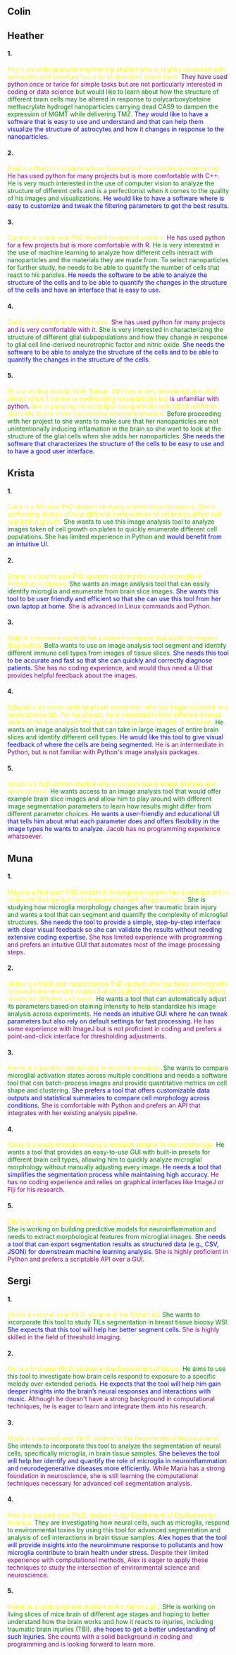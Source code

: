 ## Colin

## Heather
#### 1.
<span style="color:yellow;"> Ally is an undergraduate engineering student who is slightly obsessed with astrocytes and therefore has a lot of questions about them. </span><span style="color:purple;"> They have used python once or twice for simple tasks but are not particularly interested in coding or data science </span><span style="color:green;"> but would like to learn about how the structure of different brain cells may be altered in response to polycarboxybetaine methacrylate hydrogel nanoparticles carrying dead CAS9 to dampen the expression of MGMT while delivering TMZ.</span> <span style="color:blue;"> They would like to have a software that is easy to use and understand and that can help them visualize the structure of astrocytes and how it changes in response to the nanoparticles.</span>

#### 2.
<span style="color:yellow;"> Basil is a Master's student whose background is in electrical engineering.<span style="color:purple;">  He has used python for many projects but is more comfortable with C++.</span>  <span style="color:green;"> He is very much interested in the use of computer vision to analyze the structure of different cells and is a perfectionist when it comes to the quality of his images and visualizations.</span> <span style="color:blue;"> He would like to have a software where is easy to customize and tweak the filtering parameters to get the best results.</span>

#### 3.
<span style="color:yellow;"> Camron is a first year PhD student in material science.<span style="color:purple;"> He has used python for a few projects but is more comfortable with R.</span><span style="color:green;">  He is very interested in the use of machine learning to analyze how different cells interact with nanoparticles and the materials they are made from. To select nanoparticles for further study, he needs to be able to quantify the number of cells that react to his paricles.</span> <span style="color:blue;"> He needs the software to be able to analyze the structure of the cells and to be able to quantify the changes in the structure of the cells and have an interface that is easy to use.</span>

#### 4.
<span style="color:yellow;"> Daria is a postdoc in neuroscience. </span> <span style="color:purple;"> She has used python for many projects and is very comfortable with it.</span>  <span style="color:green;"> She is very interested in characterizing the structure of different glial subpopulations and how they change in response to glial cell line-derived neurotrophic factor and nitric oxide.</span> <span style="color:blue;"> She needs the software to be able to analyze the structure of the cells and to be able to quantify the changes in the structure of the cells.</span>

#### 5.
<span style="color:yellow;"> Eli is a visiting scholar from Taiwan. She has is very knowledgeable  and skilled when it comes to synthesizing nanoparticles but </span> <span style="color:purple;">is unfamiliar with python.</span>  <span style="color:yellow;"> She is planning on using lipid nanoparticles with CD55 mRNA to glial cells to see if she can reverse neuroinflammation.</span> <span style="color:green;">  Before proceeding with her project to she wants to make sure that her nanoparticles are not unintentionally inducing inflamation in the brain so she want to look at the structure of the glial cells when she adds her nanoparticles.</span> <span style="color:blue;"> She needs the software that characterizes the structure of the cells to be easy to use and to have a good user interface.</span>

## Krista
#### 1.
<span style="color:yellow;"> Dana is a 5th year PhD student studying antimicrobial resistance. She is performing studies of how different combinations of antibiotics affect cell population growth. <span style="color:green;"> She wants to use this image analysis tool to analyze images taken of cell growth on plates to quickly enumerate different cell populations. <span style="color:pruple;"> She has limited experience in Python and <span style="color:blue;"> would benefit from an intuitive UI.

#### 2. 
<span style="color:yellow;"> Emma is a fourth year PhD student studying the role of microglia in Alzheimer's disease. <span style="color:green;"> She wants an image analysis tool that can easily identify microglia and enumerate from brain slice images. <span style="color:blue;"> She wants this tool to be user friendly and efficient so that she can use this tool from her own laptop at home. <span style="color:purple;"> She is advanced in Linux commands and Python.

#### 3.
<span style="color:yellow;"> Bella is a research scientist for a biotech company that wants to imrpove diagnostics. <span style="color:green;"> Bella wants to use an image analysis tool segment and identify different immune cell types from images of tissue slices. <span style="color:blue;"> She needs this tool to be accurate and fast so that she can quickly and correctly diagnose patients. <span style="color:purple;"> She has no coding experience, and would thus need a UI that provides helpful feedback about the images.

#### 4. 
<span style="color:yellow;"> Edward is an senior undergraduate researcher who just began research in a neuroscience lab. For his project, he is interested in how different disease states in the brain impact the spatial arrangements of cells in the brain. <span style="color:green;"> He wants an image analysis tool that can take in large images of entire brain slices and identify different cell types. <span style="color:blue;"> He would like this tool to give visual feedback of where the cells are being segmented. <span style="color:purple;"> He is an intermediate in Python, but is not familiar with Python's image analysis packages.

#### 5.
<span style="color:yellow;"> Jacob is a high school student who is curious about image analysis and neuroscience. <span style="color:green;"> He wants access to an image analysis tool that would offer example brain slice images and allow him to play around with different image segmentation parameters to learn how results might differ from different parameter choices. <span style="color:blue;"> He wants a user-friendly and educational UI that tells him about what each parameter does and offers flexibility in the image types he wants to analyze. <span style="color:purple;"> Jacob has no programming experience whatsoever.

## Muna

#### 1. 
<span style="color:yellow;"> Maya is a first-year PhD student in bioengineering who has a background in molecular biology but limited experience with image analysis.</span> <span style="color:green;"> She is studying how microglia morphology changes after traumatic brain injury and wants a tool that can segment and quantify the complexity of microglial structures.</span> <span style="color:blue;"> She needs the tool to provide a simple, step-by-step interface with clear visual feedback so she can validate the results without needing extensive coding expertise.</span> <span style="color:purple;"> She has limited experience with programming and prefers an intuitive GUI that automates most of the image processing steps.</span>  

#### 2. 
<span style="color:yellow;"> Jaden is a third-year neuroscience PhD student who has been working with immunohistochemistry images but struggles with inconsistent thresholding results for different cell types.</span> <span style="color:green;"> He wants a tool that can automatically adjust its parameters based on staining intensity to help standardize his image analysis across experiments.</span> <span style="color:blue;"> He needs an intuitive GUI where he can tweak parameters but also rely on default settings for fast processing.</span> <span style="color:purple;"> He has some experience with ImageJ but is not proficient in coding and prefers a point-and-click interface for thresholding adjustments.</span>  

#### 3. 
<span style="color:yellow;"> Amina is a postdoc specializing in neuroimmunology.</span> <span style="color:green;"> She wants to compare microglial activation states across multiple conditions and needs a software tool that can batch-process images and provide quantitative metrics on cell shape and clustering.</span> <span style="color:blue;"> She prefers a tool that offers customizable data outputs and statistical summaries to compare cell morphology across conditions.</span> <span style="color:purple;"> She is comfortable with Python and prefers an API that integrates with her existing analysis pipeline.</span>  

#### 4. 
<span style="color:yellow;"> Ethan is a medical student doing a research rotation in neuropathology.</span> <span style="color:green;"> He wants a tool that provides an easy-to-use GUI with built-in presets for different brain cell types, allowing him to quickly analyze microglial morphology without manually adjusting every image.</span> <span style="color:blue;"> He needs a tool that simplifies the segmentation process while maintaining high accuracy.</span> <span style="color:purple;"> He has no coding experience and relies on graphical interfaces like ImageJ or Fiji for his research.</span>  

#### 5. 
<span style="color:yellow;"> Olivia is a second-year Master's student in computational neuroscience.</span> <span style="color:green;"> She is working on building predictive models for neuroinflammation and needs to extract morphological features from microglial images.</span> <span style="color:blue;"> She needs a tool that can export segmentation results as structured data (e.g., CSV, JSON) for downstream machine learning analysis.</span> <span style="color:purple;"> She is highly proficient in Python and prefers a scriptable API over a GUI.</span>  

## Sergi

#### 1.
<span style="color:yellow;">Lisa is a second-year Ph.D. student at the Mittal Lab.</span> <span style="color:green;">She wants to incorporate this tool to study TILs segmentation in breast tissue biopsy WSI.</span> <span style="color:blue;">She expects that this tool will help her better segment cells.</span> <span style="color:purple;">She is highly skilled in the field of threshold imaging.</span>

#### 2.
<span style="color:yellow;">Nic is a first-year Ph.D. student in the Department of Music.</span> <span style="color:green;">He aims to use this tool to investigate how brain cells respond to exposure to a specific melody over extended periods.</span> <span style="color:blue;">He expects that the tool will help him gain deeper insights into the brain’s neural responses and interactions with music.</span> <span style="color:purple;">Although he doesn't have a strong background in computational techniques, he is eager to learn and integrate them into his research.</span>

#### 3.
<span style="color:yellow;">Maria is a second-year Ph.D. student in the Department of Neuroscience.</span> <span style="color:green;">She intends to incorporate this tool to analyze the segmentation of neural cells, specifically microglia, in brain tissue samples.</span> <span style="color:blue;">She believes the tool will help her identify and quantify the role of microglia in neuroinflammation and neurodegenerative diseases more efficiently.</span> <span style="color:purple;">While Maria has a strong foundation in neuroscience, she is still learning the computational techniques necessary for advanced cell segmentation analysis.</span>

#### 4.
<span style="color:yellow;">Alex is a second-year Ph.D. student in the Department of Environmental Science.</span> <span style="color:green;">They are investigating how neural cells, such as microglia, respond to environmental toxins by using this tool for advanced segmentation and analysis of cell interactions in brain tissue samples.</span> <span style="color:blue;">Alex hopes that the tool will provide insights into the neuroimmune response to pollutants and how microglia contribute to brain health under stress.</span> <span style="color:purple;">Despite their limited experience with computational methods, Alex is eager to apply these techniques to study the intersection of environmental science and neuroscience.</span>

#### 5.
<span style="color:yellow;">Kristin is a undergraduate student at the Nance Lab..</span> <span style="color:green;"> SHe is working on living slices of mice brain of different age stages and hoping to better understand how the brain works and how it reacts to injuries, including traumatic brain injuries (TBI). </span> <span style="color:blue;">she hopes to get a better undestanding of such injuries.</span> <span style="color:purple;">She counts with a solid background in coding and programming and is looking forward to learn more.</span>

